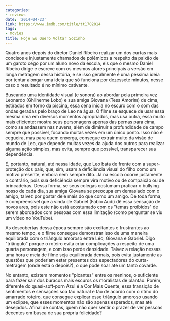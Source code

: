 ```yaml
---
categories:
- reviews
date: '2014-04-23'
link: https://www.imdb.com/title/tt1702014
tags:
- movies
title: Hoje Eu Quero Voltar Sozinho
---
```


Quatro anos depois do diretor Daniel Ribeiro realizar um dos curtas mais concisos e injustamente chamados de polêmicos a respeito da paixão de um garoto cego por um aluno novo da escola, eis que o mesmo Daniel Ribeiro dirige e escreve com os mesmos atores principais a versão em longa metragem dessa história, e se isso geralmente é uma péssima ideia por tentar alongar uma ideia que só funciona por dezessete minutos, nesse caso o resultado é no mínimo cativante.

Buscando uma identidade visual (e sonora) ao abordar pela primeira vez Leonardo (Ghilherme Lobo) e sua amiga Giovana (Tess Amorim) de cima, estirados em torno da piscina, essa cena inicia no escuro com o som das ondas geradas pelo braço de Leo na água. O filme se esquece de usar essa mesma rima em diversos momentos apropriados, mas usa outra, essa muito mais eficiente: mostra seus personagens apenas das pernas para cima, como se andassem nas nuvens, além de diminuir a profundidade de campo sempre que possível, focando muitas vezes em um único ponto. Isso não é cegueira, mas para quem enxerga, consegue extrair muito da visão de mundo de Leo, que depende muitas vezes da ajuda dos outros para realizar alguma ação simples, mas evita, sempre que possível, transparecer sua dependência.

É, portanto, natural, até nessa idade, que Leo bata de frente com a super-proteção dos pais, que, sim, usam a deficiência visual do filho como um motivo presente, embora nem sempre dito. Já na escola ocorre justamente o contrário, pois sua deficiência sempre vira motivo ou de compaixão ou de brincadeiras. Dessa forma, se seus colegas costumam praticar o bullying nosso de cada dia, sua amiga Giovana se preocupa em demasiado com o amigo, talvez por gostar dele mais do que como um amigo. De toda forma, é compreensível que a vinda de Gabriel (Fabio Audi) dê essa sensação de novos ares, pois este não está acostumado com os "temas proibidos" de serem abordados com pessoas com essa limitação (como perguntar se viu um vídeo no YouTube).

As descobertas dessa época sempre são excitantes e frustrantes ao mesmo tempo, e o filme consegue demonstrar isso de uma maneira equilibrada com o triângulo amoroso entre Léo, Giovana e Gabriel. Digo "triângulo" porque o roteiro evita criar complicações a respeito de uma quarta personagem, e com isso perde densidade. Talvez a relação nessas uma hora e meia de filme seja equilibrada demais, pois evita justamente as questões que poderiam estar presentes dos espectadores do curta-metragem (onde está o depois?), o que pode soar até um tanto covarde.

No entanto, existem momentos "picantes" entre os meninos, o suficiente para fazer sair dos buracos mais escuros os moralistas de plantão. Porém, diferente do quasi-soft-porn Azul é a Cor Mais Quente, essa transição de sentimentos e sensações soa tão natural e tão de acordo com o ritmo do amarrado roteiro, que consegue explicar esse triângulo amoroso usando um eclipse, que esses momentos não são apenas esperados, mas até desejados. Afinal de contas, quem não quer sentir o prazer de ver pessoas decentes em busca de sua própria felicidade?